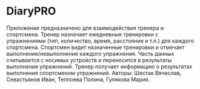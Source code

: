 # DiaryPRO
Приложение предназначено для взаимодействия тренера и спортсмена. Тренер назначает ежедневные тренировки с упражнениями (тип, количество, время, расстояние и т.п.) для каждого спортсмена. Спортсмен видит назначенные тренировки и отмечает выполнение/невыполнение каждого упражнения. Часть данных считывается с носимых устройств и переносится в результаты выполнения упражнений. Тренер получает информацию о результатах выполнения спортсменом упражнений.
Авторы: Шестак Вячеслав, Севастьянов Иван, Теппоева Полина, Гулякова Мария.
